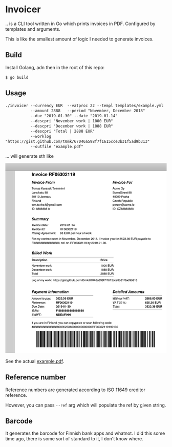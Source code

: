 # Invoicer

.. is a CLI tool written in Go which prints invoices in PDF. Configured by templates and arguments.

This is like the smallest amount of logic I needed to generate invoices.

## Build 

Install Golang, adn then in the root of this repo:

```
$ go build
```


## Usage

```
./invoicer --currency EUR  --vatproc 22 --templ templates/example.yml
           --amount 2888   --period "November, December 2018" 
           --due "2019-01-30" --date "2019-01-14" 
           --descpri "November work | 1000 EUR"
           --descpri "December work | 1888 EUR" 
           --descpri "Total | 2888 EUR"
           --worklog "https://gist.github.com/t0mk/67046a598f7f1615cce3b31f5ad9b313" 
           --outfile "example.pdf"
```

... will generate sth like

![example](example.png)


See the actual [example.pdf](example.pdf).


## Reference number 

Reference numbers are generated according to ISO 11649 creditor reference.

However, you can pass `--ref` arg which will populate the ref by given string.

## Barcode

It generates the barcode for Finnish bank apps and whatnot. I did this some time ago, there is some sort of standard to it, I don't know where.


